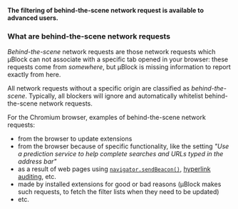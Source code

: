 **The filtering of behind-the-scene network request is available to advanced users.**

### What are behind-the-scene network requests

_Behind-the-scene_ network requests are those network requests which µBlock can not associate with a specific tab opened in your browser: these requests come from _somewhere_, but µBlock is missing information to report exactly from here.

All network requests without a specific origin are classified as _behind-the-scene_. Typically, all blockers will ignore and automatically whitelist behind-the-scene network requests.

For the Chromium browser, examples of behind-the-scene network requests:

- from the browser to update extensions
- from the browser because of specific functionality, like the setting _"Use a prediction service to help complete searches and URLs typed in the address bar"_
- as a result of web pages using [`navigator.sendBeacon()`](https://developer.mozilla.org/en-US/docs/Web/API/navigator.sendBeacon), [hyperlink auditing](http://www.wilderssecurity.com/threads/hyperlink-auditing-aka-a-ping-and-beacon-aka-navigator-sendbeacon.364904/), etc.
- made by installed extensions for good or bad reasons (µBlock makes such requests, to fetch the filter lists when they need to be updated)
- etc.

